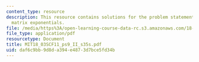 ```yaml
---
content_type: resource
description: This resource contains solutions for the problem statements related to
  matrix exponentials.
file: /media/https%3A/open-learning-course-data-rc.s3.amazonaws.com/18-03sc-differential-equations-fall-2011/daf6c9bb9d8da394e4873d7bce5fd34b_MIT18_03SCF11_ps9_II_s35s.pdf
file_type: application/pdf
resourcetype: Document
title: MIT18_03SCF11_ps9_II_s35s.pdf
uid: daf6c9bb-9d8d-a394-e487-3d7bce5fd34b
---
```

